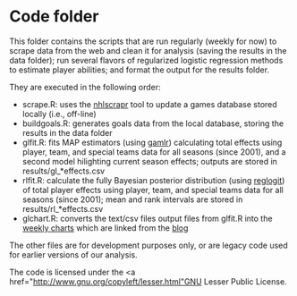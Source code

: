 Code folder
======

This folder contains the scripts that are run regularly (weekly for now) to scrape data from the
web and clean it for analysis (saving the results in the data folder); run
several flavors of regularized logistic regression methods to estimate player
abilities; and format the output for the results folder.

They are executed in the following order:

<ul>
	<li> scrape.R: uses the <a href="http://cran.r-project.org/package=nhlscrapr">nhlscrapr</a> tool to update a games database stored locally (i.e., off-line)
	<li> buildgoals.R: generates goals data from the local database, storing the results in the data folder
	<li> glfit.R: fits MAP estimators (using <a href="https://github.com/mataddy/gamlr">gamlr</a>) calculating 	total effects using player, team, and special teams data for all seasons (since 2001), and a second model 	hilighting current season effects; outputs are stored in results/gl_*effects.csv
	<li> rlfit.R: calculate the fully Bayesian posterior distribution (using <a href="http://cran.r-project.org/web/packages/reglogit/index.html">reglogit</a>)  of total player effects using
		player, team, and special teams data for all seasons (since 2001); mean and rank intervals are
		stored in results/rl_*effects.csv
	<li> glchart.R: converts the text/csv files output files from glfit.R into the
		<a href="http://faculty.chicagobooth.edu/robert.gramacy/hockey/mapbetas_active_latest.html">weekly charts</a>
		which are linked from the <a href="http://blogs.chicagobooth.edu/hockeyanalytics">blog</a>
</ul>

The other files are for development purposes only, or are legacy code used for earlier 
versions of our analysis.

The code is licensed under the <a href="http://www.gnu.org/copyleft/lesser.html"GNU Lesser Public License</a>.
